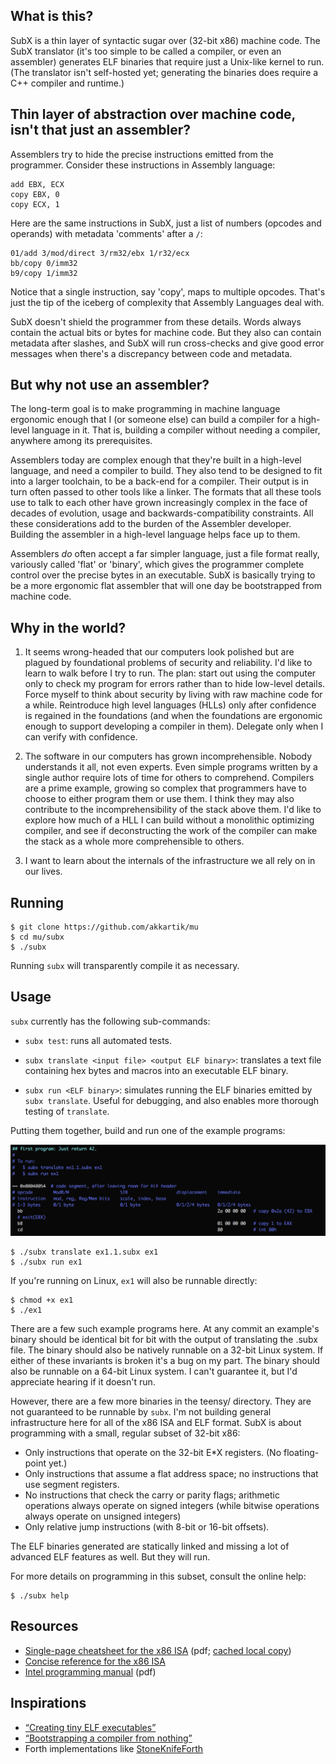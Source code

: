 ## What is this? 

SubX is a thin layer of syntactic sugar over (32-bit x86) machine code. The
SubX translator (it's too simple to be called a compiler, or even an
assembler) generates ELF binaries that require just a Unix-like kernel to run.
(The translator isn't self-hosted yet; generating the binaries does require a
C++ compiler and runtime.)

## Thin layer of abstraction over machine code, isn't that just an assembler?

Assemblers try to hide the precise instructions emitted from the programmer.
Consider these instructions in Assembly language:

```
add EBX, ECX
copy EBX, 0
copy ECX, 1
```

Here are the same instructions in SubX, just a list of numbers (opcodes and
operands) with metadata 'comments' after a `/`:

```
01/add 3/mod/direct 3/rm32/ebx 1/r32/ecx
bb/copy 0/imm32
b9/copy 1/imm32
```

Notice that a single instruction, say 'copy', maps to multiple opcodes.
That's just the tip of the iceberg of complexity that Assembly Languages deal
with.

SubX doesn't shield the programmer from these details. Words always contain
the actual bits or bytes for machine code. But they also can contain metadata
after slashes, and SubX will run cross-checks and give good error messages
when there's a discrepancy between code and metadata.

## But why not use an assembler?

The long-term goal is to make programming in machine language ergonomic enough
that I (or someone else) can build a compiler for a high-level language in it.
That is, building a compiler without needing a compiler, anywhere among its
prerequisites.

Assemblers today are complex enough that they're built in a high-level
language, and need a compiler to build. They also tend to be designed to fit
into a larger toolchain, to be a back-end for a compiler. Their output is in
turn often passed to other tools like a linker. The formats that all these
tools use to talk to each other have grown increasingly complex in the face of
decades of evolution, usage and backwards-compatibility constraints. All these
considerations add to the burden of the Assembler developer. Building the
assembler in a high-level language helps face up to them.

Assemblers _do_ often accept a far simpler language, just a file format
really, variously called 'flat' or 'binary', which gives the programmer
complete control over the precise bytes in an executable. SubX is basically
trying to be a more ergonomic flat assembler that will one day be bootstrapped
from machine code.

## Why in the world?

1. It seems wrong-headed that our computers look polished but are plagued by
   foundational problems of security and reliability. I'd like to learn to
   walk before I try to run. The plan: start out using the computer only to
   check my program for errors rather than to hide low-level details. Force
   myself to think about security by living with raw machine code for a while.
   Reintroduce high level languages (HLLs) only after confidence is regained
   in the foundations (and when the foundations are ergonomic enough to
   support developing a compiler in them). Delegate only when I can verify
   with confidence.

2. The software in our computers has grown incomprehensible. Nobody
   understands it all, not even experts. Even simple programs written by a
   single author require lots of time for others to comprehend. Compilers are
   a prime example, growing so complex that programmers have to choose to
   either program them or use them. I think they may also contribute to the
   incomprehensibility of the stack above them. I'd like to explore how much
   of a HLL I can build without a monolithic optimizing compiler, and see if
   deconstructing the work of the compiler can make the stack as a whole more
   comprehensible to others.

3. I want to learn about the internals of the infrastructure we all rely on in
   our lives.

## Running

```
$ git clone https://github.com/akkartik/mu
$ cd mu/subx
$ ./subx
```

Running `subx` will transparently compile it as necessary.

## Usage

`subx` currently has the following sub-commands:

* `subx test`: runs all automated tests.

* `subx translate <input file> <output ELF binary>`: translates a text file
  containing hex bytes and macros into an executable ELF binary.

* `subx run <ELF binary>`: simulates running the ELF binaries emitted by `subx
  translate`. Useful for debugging, and also enables more thorough testing of
  `translate`.

Putting them together, build and run one of the example programs:

<img alt='ex1.1.subx' src='html/ex1.png'>

```
$ ./subx translate ex1.1.subx ex1
$ ./subx run ex1
```

If you're running on Linux, `ex1` will also be runnable directly:
```
$ chmod +x ex1
$ ./ex1
```

There are a few such example programs here. At any commit an example's binary
should be identical bit for bit with the output of translating the .subx file.
The binary should also be natively runnable on a 32-bit Linux system. If
either of these invariants is broken it's a bug on my part. The binary should
also be runnable on a 64-bit Linux system. I can't guarantee it, but I'd
appreciate hearing if it doesn't run.

However, there are a few more binaries in the teensy/ directory. They are not
guaranteed to be runnable by `subx`. I'm not building general infrastructure
here for all of the x86 ISA and ELF format. SubX is about programming with a
small, regular subset of 32-bit x86:

* Only instructions that operate on the 32-bit E\*X registers. (No
  floating-point yet.)
* Only instructions that assume a flat address space; no instructions that use
  segment registers.
* No instructions that check the carry or parity flags; arithmetic operations
  always operate on signed integers (while bitwise operations always operate
  on unsigned integers)
* Only relative jump instructions (with 8-bit or 16-bit offsets).

The ELF binaries generated are statically linked and missing a lot of advanced
ELF features as well. But they will run.

For more details on programming in this subset, consult the online help:
```
$ ./subx help
```

## Resources

* [Single-page cheatsheet for the x86 ISA](https://net.cs.uni-bonn.de/fileadmin/user_upload/plohmann/x86_opcode_structure_and_instruction_overview.pdf)
  (pdf; [cached local copy](https://github.com/akkartik/mu/blob/master/subx/cheatsheet.pdf))
* [Concise reference for the x86 ISA](https://c9x.me/x86)
* [Intel programming manual](http://www.intel.com/content/dam/www/public/us/en/documents/manuals/64-ia-32-architectures-software-developer-instruction-set-reference-manual-325383.pdf) (pdf)

## Inspirations

* [&ldquo;Creating tiny ELF executables&rdquo;](https://www.muppetlabs.com/~breadbox/software/tiny/teensy.html)
* [&ldquo;Bootstrapping a compiler from nothing&rdquo;](http://web.archive.org/web/20061108010907/http://www.rano.org/bcompiler.html)
* Forth implementations like [StoneKnifeForth](https://github.com/kragen/stoneknifeforth)
